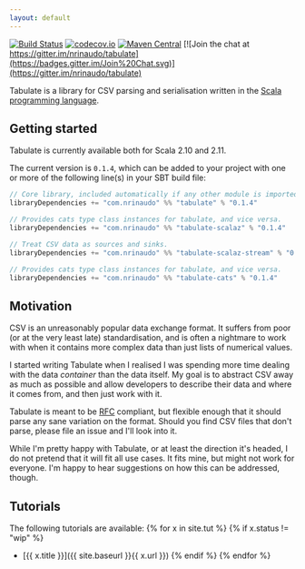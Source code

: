 ```yaml
---
layout: default
---
```


[![Build Status](https://travis-ci.org/nrinaudo/tabulate.svg?branch=master)](https://travis-ci.org/nrinaudo/tabulate)
[![codecov.io](http://codecov.io/github/nrinaudo/tabulate/coverage.svg?branch=master)](http://codecov.io/github/nrinaudo/tabulate?branch=master)
[![Maven Central](https://maven-badges.herokuapp.com/maven-central/com.nrinaudo/tabulate_2.11/badge.svg)](https://maven-badges.herokuapp.com/maven-central/com.nrinaudo/tabulate_2.11)
[![Join the chat at https://gitter.im/nrinaudo/tabulate](https://badges.gitter.im/Join%20Chat.svg)](https://gitter.im/nrinaudo/tabulate)

Tabulate is a library for CSV parsing and serialisation written in the
[Scala programming language](http://www.scala-lang.org).

## Getting started

Tabulate is currently available both for Scala 2.10 and 2.11.

The current version is `0.1.4`, which can be added to your project with one or more of the following line(s)
in your SBT build file:

```scala
// Core library, included automatically if any other module is imported.
libraryDependencies += "com.nrinaudo" %% "tabulate" % "0.1.4"

// Provides cats type class instances for tabulate, and vice versa.
libraryDependencies += "com.nrinaudo" %% "tabulate-scalaz" % "0.1.4"

// Treat CSV data as sources and sinks.
libraryDependencies += "com.nrinaudo" %% "tabulate-scalaz-stream" % "0.1.4"

// Provides cats type class instances for tabulate, and vice versa.
libraryDependencies += "com.nrinaudo" %% "tabulate-cats" % "0.1.4"
```


## Motivation

CSV is an unreasonably popular data exchange format. It suffers from poor (or at the very least late) standardisation,
and is often a nightmare to work with when it contains more complex data than just lists of numerical values.

I started writing Tabulate when I realised I was spending more time dealing with the data _container_ than the
data itself. My goal is to abstract CSV away as much as possible and allow developers to describe their data and where
it comes from, and then just work with it.

Tabulate is meant to be [RFC](https://tools.ietf.org/html/rfc4180) compliant, but flexible enough that it should
parse any sane variation on the format. Should you find CSV files that don't parse, please file an issue and I'll look
into it.

While I'm pretty happy with Tabulate, or at least the direction it's headed, I do not pretend that it will fit
all use cases. It fits mine, but might not work for everyone. I'm happy to hear suggestions on how this can be
addressed, though.


## Tutorials

The following tutorials are available:
{% for x in site.tut %}
{% if x.status != "wip" %}
* [{{ x.title }}]({{ site.baseurl }}{{ x.url }})
{% endif %}
{% endfor %}
